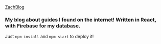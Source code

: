 [ZachBlog](https://zachv.netlify.app)

### My blog about guides I found on the internet! Written in React, with Firebase for my database.

Just `npm install` and `npm start` to deploy it!
